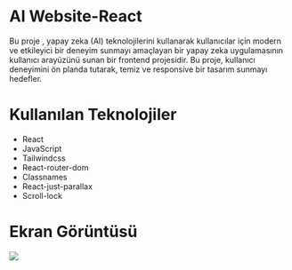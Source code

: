 # AI Website-React

Bu proje , yapay zeka (AI) teknolojilerini kullanarak kullanıcılar için modern ve etkileyici bir deneyim sunmayı amaçlayan bir yapay zeka uygulamasının kullanıcı arayüzünü sunan bir frontend projesidir. Bu proje, kullanıcı deneyimini ön planda tutarak, temiz ve responsive bir tasarım sunmayı hedefler.

# Kullanılan Teknolojiler

- React
- JavaScript
- Tailwindcss
- React-router-dom
- Classnames
- React-just-parallax
- Scroll-lock

# Ekran Görüntüsü

![](<src/assets/0130_1_.gif>)
